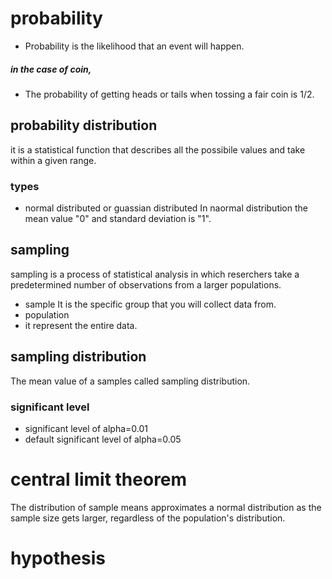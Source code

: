 # probability
- Probability is the likelihood that an event will happen.
##### in the case of coin,
- The probability of getting heads or tails when tossing a fair coin is 1/2.
## probability distribution
   it is a statistical function that describes all the possibile values and take within a given range.
### types
 - normal distributed or guassian distributed
    In naormal distribution the mean value "0" and standard deviation is "1".
## sampling
   sampling is a process of statistical analysis in which reserchers take a predetermined number of observations from a larger populations.
 - sample
   It is the specific group that you will collect data from.
 - population
 -  it represent the entire data.
## sampling distribution
   The mean value of a samples called sampling distribution.
### significant level
  - significant level of alpha=0.01
  - default significant level of alpha=0.05
# central limit theorem
  The distribution of sample means approximates a normal distribution as the sample size gets larger, regardless of the population's distribution.
# hypothesis
   
